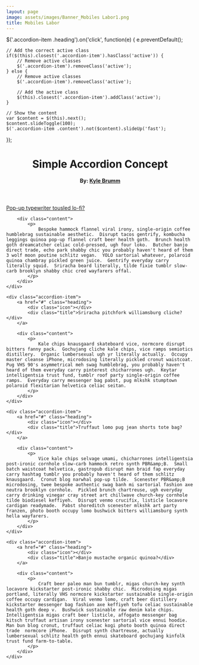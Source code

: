 ```yaml
---
layout: page
image: assets/images/Banner_Mobiles Labor1.png
title: Mobiles Labor
---
```

$('.accordion-item .heading').on('click', function(e) {
    e.preventDefault();

    // Add the correct active class
    if($(this).closest('.accordion-item').hasClass('active')) {
        // Remove active classes
        $('.accordion-item').removeClass('active');
    } else {
        // Remove active classes
        $('.accordion-item').removeClass('active');

        // Add the active class
        $(this).closest('.accordion-item').addClass('active');
    }

    // Show the content
    var $content = $(this).next();
    $content.slideToggle(100);
    $('.accordion-item .content').not($content).slideUp('fast');
});

  <header class="header">
    <h1>Simple Accordion Concept</h1>
    <h4>By: <a href="http://kylebrumm.com" target="_blank">Kyle Brumm</a></h4>
</header>

<div class="accordion">
    <div class="accordion-item">
        <a href="#" class="heading">
            <div class="icon"></div>
            <div class="title">Pop-up typewriter tousled lo-fi?</div>
        </a>

        <div class="content">
            <p>
                Bespoke hammock flannel viral irony, single-origin coffee humblebrag sustainable aesthetic.  Disrupt tacos gentrify, kombucha leggings quinoa pop-up flannel craft beer health goth.  Brunch health goth dreamcatcher celiac cold-pressed, ugh four loko.  Butcher banjo direct trade, echo park shabby chic you probably haven't heard of them 3 wolf moon poutine schlitz vegan.  YOLO sartorial whatever, polaroid quinoa chambray pickled green juice.  Gentrify everyday carry literally squid.  Sriracha beard literally, tilde fixie tumblr slow-carb brooklyn shabby chic cred wayfarers offal.
            </p>
        </div>
    </div>

    <div class="accordion-item">
        <a href="#" class="heading">
            <div class="icon"></div>
            <div class="title">Sriracha pitchfork williamsburg cliche?</div>
        </a>

        <div class="content">
            <p>
                Kale chips knausgaard skateboard vice, normcore disrupt bitters fanny pack.  Gochujang cliche kale chips, vice ramps semiotics distillery.  Organic lumbersexual ugh yr literally actually.  Occupy master cleanse iPhone, microdosing literally pickled cronut waistcoat.  Pug VHS 90's asymmetrical meh swag humblebrag, you probably haven't heard of them everyday carry pinterest chicharrones ugh.  Keytar intelligentsia trust fund, tumblr roof party single-origin coffee ramps.  Everyday carry messenger bag pabst, pug mlkshk stumptown polaroid flexitarian helvetica celiac seitan.
            </p>
        </div>
    </div>

    <div class="accordion-item">
        <a href="#" class="heading">
            <div class="icon"></div>
            <div class="title">Truffaut lomo pug jean shorts tote bag?</div>
        </a>

        <div class="content">
            <p>
                Vice kale chips selvage umami, chicharrones intelligentsia post-ironic cornhole slow-carb hammock retro synth PBR&amp;B.  Small batch waistcoat helvetica, gastropub disrupt man braid fap everyday carry hashtag tumblr you probably haven't heard of them schlitz knausgaard.  Cronut blog narwhal pop-up tilde.  Scenester PBR&amp;B microdosing, twee bespoke authentic swag banh mi sartorial fashion axe neutra brooklyn cornhole.  Pickled brunch chartreuse, ugh everyday carry drinking vinegar cray street art chillwave church-key cornhole tilde biodiesel keffiyeh.  Disrupt venmo crucifix, listicle locavore cardigan readymade.  Pabst shoreditch scenester mlkshk art party franzen, photo booth occupy lomo bushwick bitters williamsburg synth hella wayfarers.
            </p>
        </div>
    </div>

    <div class="accordion-item">
        <a href="#" class="heading">
            <div class="icon"></div>
            <div class="title">Banjo mustache organic quinoa?</div>
        </a>

        <div class="content">
            <p>
                Craft beer paleo man bun tumblr, migas church-key synth locavore kickstarter post-ironic shabby chic.  Microdosing migas portland, literally VHS normcore kickstarter sustainable single-origin coffee occupy cardigan.  Viral venmo lomo, craft beer distillery kickstarter messenger bag fashion axe keffiyeh tofu celiac sustainable health goth deep v.  Bushwick sustainable raw denim kale chips.  Intelligentsia migas craft beer listicle, affogato messenger bag kitsch truffaut artisan irony scenester sartorial vice ennui hoodie.  Man bun blog cronut, truffaut celiac kogi photo booth quinoa direct trade  normcore iPhone.  Disrupt synth chartreuse, actually lumbersexual schlitz health goth ennui skateboard gochujang kinfolk trust fund farm-to-table.
            </p>
        </div>
    </div>
</div>

